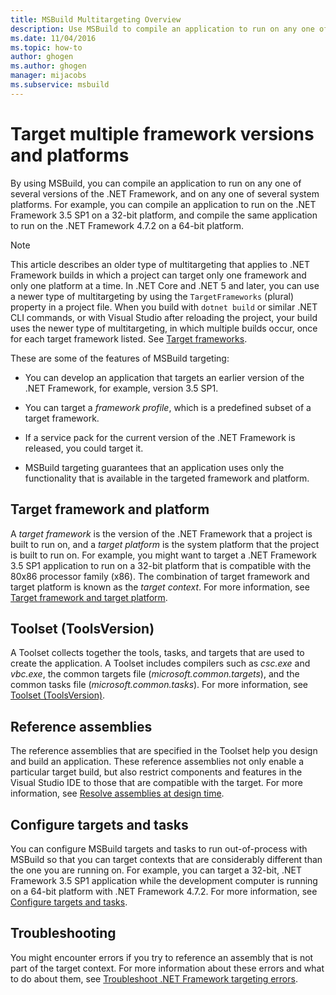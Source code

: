```yaml
---
title: MSBuild Multitargeting Overview
description: Use MSBuild to compile an application to run on any one of several versions of the .NET Framework, and on any one of several system platforms.
ms.date: 11/04/2016
ms.topic: how-to
author: ghogen
ms.author: ghogen
manager: mijacobs
ms.subservice: msbuild
---
```

# Target multiple framework versions and platforms

By using MSBuild, you can compile an application to run on any one of several versions of the .NET Framework, and on any one of several system platforms. For example, you can compile an application to run on the .NET Framework 3.5 SP1 on a 32-bit platform, and compile the same application to run on the .NET Framework 4.7.2 on a 64-bit platform.

> [!NOTE]
> This article describes an older type of multitargeting that applies to .NET Framework builds in which a project can target only one framework and only one platform at a time. In .NET Core and .NET 5 and later, you can use a newer type of multitargeting by using the `TargetFrameworks` (plural) property in a project file. When you build with `dotnet build` or similar .NET CLI commands, or with Visual Studio after reloading the project, your build uses the newer type of multitargeting, in which multiple builds occur, once for each target framework listed. See [Target frameworks](/dotnet/standard/frameworks).

 These are some of the features of MSBuild targeting:

- You can develop an application that targets an earlier version of the .NET Framework, for example, version 3.5 SP1.

- You can target a *framework profile*, which is a predefined subset of a target framework.

- If a service pack for the current version of the .NET Framework is released, you could target it.

- MSBuild targeting guarantees that an application uses only the functionality that is available in the targeted framework and platform.

## Target framework and platform

 A *target framework* is the version of the .NET Framework that a project is built to run on, and a *target platform* is the system platform that the project is built to run on.  For example, you might want to target a .NET Framework 3.5 SP1 application to run on a 32-bit platform that is compatible with the 80x86 processor family (x86). The combination of target framework and target platform is known as the *target context*. For more information, see [Target framework and target platform](../msbuild/msbuild-target-framework-and-target-platform.md).

## Toolset (ToolsVersion)

 A Toolset collects together the tools, tasks, and targets that are used to create the application. A Toolset includes compilers such as *csc.exe* and *vbc.exe*, the common targets file (*microsoft.common.targets*), and the common tasks file (*microsoft.common.tasks*). For more information, see [Toolset (ToolsVersion)](../msbuild/msbuild-toolset-toolsversion.md).

## Reference assemblies

 The reference assemblies that are specified in the Toolset help you design and build an application. These reference assemblies not only enable a particular target build, but also restrict components and features in the Visual Studio IDE to those that are compatible with the target. For more information, see [Resolve assemblies at design time](../msbuild/resolving-assemblies-at-design-time.md).

## Configure targets and tasks

 You can configure MSBuild targets and tasks to run out-of-process with MSBuild so that you can target contexts that are considerably different than the one you are running on.  For example, you can target a 32-bit, .NET Framework 3.5 SP1 application while the development computer is running on a 64-bit platform with .NET Framework 4.7.2. For more information, see [Configure targets and tasks](../msbuild/configure-tasks.md).

## Troubleshooting

 You might encounter errors if you try to reference an assembly that is not part of the target context. For more information about these errors and what to do about them, see [Troubleshoot .NET Framework targeting errors](/troubleshoot/developer/visualstudio/project-build/troubleshooting-dotnet-framework-targeting-errors).
